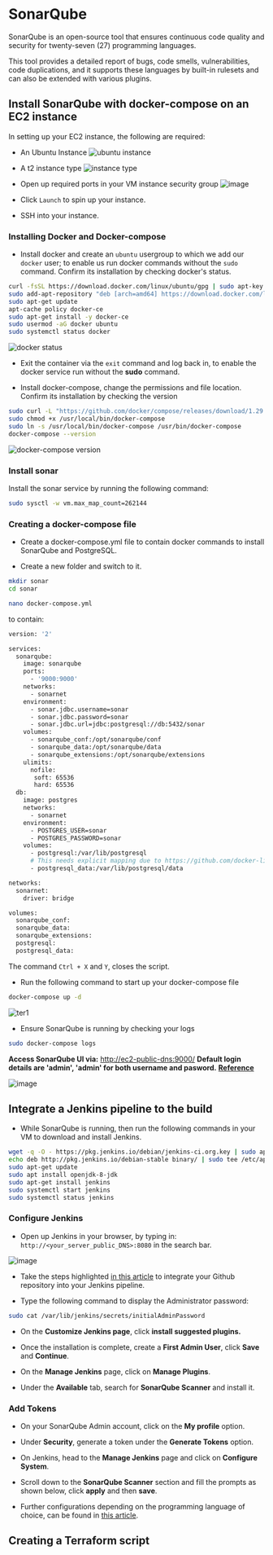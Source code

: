 # SonarQube

SonarQube is an open-source tool that ensures continuous code quality and security for twenty-seven (27) programming languages.

This tool provides a detailed report of bugs, code smells, vulnerabilities, code duplications, and it supports these languages by built-in rulesets and can also be extended with various plugins.

## Install SonarQube with docker-compose on an EC2 instance

In setting up your EC2 instance, the following are required:

- An Ubuntu Instance
![ubuntu instance](https://user-images.githubusercontent.com/49791498/134748422-c044089e-6ac2-4314-a606-49d87a2dd699.png)

- A t2 instance type
![instance type](https://user-images.githubusercontent.com/49791498/134748774-fbfda5b8-8e3b-4dcc-bddd-da3d8fe05522.png)

- Open up required ports in your VM instance security group
![image](https://user-images.githubusercontent.com/49791498/134749294-23d1ffac-ed13-4773-929f-95e07876c99f.png)

- Click ```Launch``` to spin up your instance.

- SSH into your instance.

### Installing Docker and Docker-compose

- Install docker and create an ```ubuntu``` usergroup to which we add our ```docker``` user; to enable us run docker commands without the ```sudo``` command. Confirm its installation by checking docker's status.

```bash
curl -fsSL https://download.docker.com/linux/ubuntu/gpg | sudo apt-key add -
sudo add-apt-repository "deb [arch=amd64] https://download.docker.com/linux/ubuntu $(lsb_release -cs) stable"
sudo apt-get update
apt-cache policy docker-ce
sudo apt-get install -y docker-ce
sudo usermod -aG docker ubuntu
sudo systemctl status docker
```

![docker status](https://user-images.githubusercontent.com/49791498/134751011-9513a161-b383-47e6-8d63-67e36b226abe.png)

- Exit the container via the ```exit``` command and log back in, to enable the docker service run without the **sudo** command.

- Install docker-compose, change the permissions and file location. Confirm its installation by checking the version

```bash
sudo curl -L "https://github.com/docker/compose/releases/download/1.29.2/docker-compose-$(uname -s)-$(uname -m)" -o /usr/local/bin/docker-compose
sudo chmod +x /usr/local/bin/docker-compose
sudo ln -s /usr/local/bin/docker-compose /usr/bin/docker-compose
docker-compose --version
```

![docker-compose version](https://user-images.githubusercontent.com/49791498/134751045-af552135-5aca-406d-8b83-662cf88eb7ff.png)

### Install sonar

Install the sonar service by running the following command:

```bash
sudo sysctl -w vm.max_map_count=262144
```

### Creating a docker-compose file

- Create a docker-compose.yml file to contain docker commands to install SonarQube and PostgreSQL.

- Create a new folder and switch to it.

```bash
mkdir sonar
cd sonar
```

```bash
nano docker-compose.yml
```

to contain:

```bash
version: '2'

services:
  sonarqube:
    image: sonarqube
    ports:
      - '9000:9000'
    networks:
      - sonarnet
    environment:
      - sonar.jdbc.username=sonar
      - sonar.jdbc.password=sonar
      - sonar.jdbc.url=jdbc:postgresql://db:5432/sonar
    volumes:
      - sonarqube_conf:/opt/sonarqube/conf
      - sonarqube_data:/opt/sonarqube/data
      - sonarqube_extensions:/opt/sonarqube/extensions
    ulimits:
      nofile:
       soft: 65536
       hard: 65536
  db:
    image: postgres
    networks:
      - sonarnet
    environment:
      - POSTGRES_USER=sonar
      - POSTGRES_PASSWORD=sonar
    volumes:
      - postgresql:/var/lib/postgresql
      # This needs explicit mapping due to https://github.com/docker-library/postgres/blob/4e48e3228a30763913ece952c611e5e9b95c8759/Dockerfile.template#L52
      - postgresql_data:/var/lib/postgresql/data

networks:
  sonarnet:
    driver: bridge

volumes:
  sonarqube_conf:
  sonarqube_data:
  sonarqube_extensions:
  postgresql:
  postgresql_data:
```

The command `Ctrl + X` and `Y`, closes the script.

- Run the following command to start up your docker-compose file

```bash
docker-compose up -d 
```

![ter1](https://user-images.githubusercontent.com/49791498/134591430-b6ca93aa-5c66-404a-b31f-98445ce64e3c.png)

- Ensure SonarQube is running by checking your logs

```bash
sudo docker-compose logs
```

**Access SonarQube UI via:**  <http://ec2-public-dns:9000/>
**Default login details are 'admin', 'admin' for both username and pasword.**
**[Reference](https://www.youtube.com/watch?v=-aDjIMwYy34&t=10s)**

![image](https://user-images.githubusercontent.com/49791498/134751748-a0fa2c61-aa4b-4e28-8799-c6fbef4428a4.png)

## Integrate a Jenkins pipeline to the build

- While SonarQube is running, then run the following commands in your VM to download and install Jenkins.

```bash
wget -q -O - https://pkg.jenkins.io/debian/jenkins-ci.org.key | sudo apt-key add -
echo deb http://pkg.jenkins.io/debian-stable binary/ | sudo tee /etc/apt/sources.list.d/jenkins.list
sudo apt-get update
sudo apt install openjdk-8-jdk
sudo apt-get install jenkins
sudo systemctl start jenkins
sudo systemctl status jenkins
```

### Configure Jenkins

- Open up Jenkins in your browser, by typing in: `http://<your_server_public_DNS>:8080` in the search bar.

![image](https://user-images.githubusercontent.com/49791498/133862137-b0c6f9c2-46ab-45dc-a7dd-eea8b158f465.png)

- Take the steps highlighted [in this article](https://www.blazemeter.com/blog/how-to-integrate-your-github-repository-to-your-jenkins-project) to integrate your Github repository into your Jenkins pipeline.

- Type the following command to display the Administrator password:

```bash
sudo cat /var/lib/jenkins/secrets/initialAdminPassword
```

- On the **Customize Jenkins page**, click **install suggested plugins.**

- Once the installation is complete, create a **First Admin User**, click **Save** and **Continue**.

- On the **Manage Jenkins** page, click on **Manage Plugins**.

- Under the **Available** tab, search for **SonarQube Scanner** and install it.

### Add Tokens

- On your SonarQube Admin account, click on the **My profile** option.

- Under **Security**, generate a token under the **Generate Tokens** option.

- On Jenkins, head to the **Manage Jenkins** page and click on **Configure System**.

- Scroll down to the **SonarQube Scanner** section and fill the prompts as shown below, click **apply** and then **save**.
<pictures>

- Further configurations depending on the programming language of choice, can be found in [this article](https://docs.sonarqube.org/latest/analysis/scan/sonarscanner-for-jenkins/).

## Creating a Terraform script